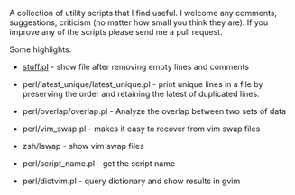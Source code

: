 A collection of utility scripts that I find useful. I welcome any comments, 
suggestions, criticism (no matter how small you think they are). If you improve
any of the scripts please send me a pull request.

Some highlights:


* [stuff.pl](https://gitlab.com/d3k2mk7/rutils/blob/master/perl/stuff.pl) - show file after removing empty lines and comments

* perl/latest_unique/latest_unique.pl - print unique lines in a file by 
  preserving the order and retaining the latest of duplicated lines.
  
* perl/overlap/overlap.pl - Analyze the overlap between two sets of data

* perl/vim_swap.pl - makes it easy to recover from vim swap files
* zsh/lswap - show vim swap files

* perl/script_name.pl - get the script name
* perl/dictvim.pl - query dictionary and show results in gvim